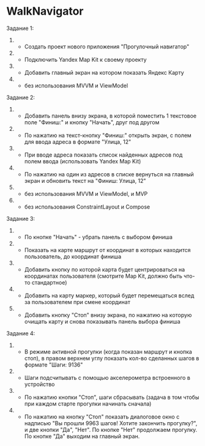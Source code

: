 # WalkNavigator

Задание 1:

1. + Создать проект нового приложения "Прогулочный навигатор"

2. + Подключить Yandex Map Kit к своему проекту

3. + Добавить главный экран на котором показать Яндекс Карту

4. - без использования MVVM и ViewModel

Задание 2:

1. + Добавить панель внизу экрана, в которой поместить 1 текстовое поле "Финиш:" и кнопку "Начать", друг под другом

2. + По нажатию на текст-кнопку "Финиш:" открыть экран, с полем для ввода адреса в формате "Улица, 12"

3. + При вводе адреса показать список найденных адресов под полем ввода (использовать Yandex Map Kit)

4. + По нажатию на один из адресов в списке вернуться на главный экран и обновить текст на "Финиш: Улица, 12"

5. - без использования MVVM и ViewModel, и MVP

6. - без использования ConstraintLayout и Compose

Задание 3:

1. + По кнопке "Начать" - убрать панель с выбором финиша

2. + Показать на карте маршрут от координат  в которых находится пользователь, до координат финиша

3. + Добавить кнопку по которой карта будет центрироваться на координатах пользователя (смотрите Map Kit, должно быть что-то стандартное)

4. + Добавить на карту маркер, который будет перемещаться вслед за пользователем при смене координат

5. + Добавить кнопку "Стоп" внизу экрана, по нажатию на которую очищать карту и снова показывать панель выбора финиша

Задание 4:

1. + В режиме активной прогулки (когда показан маршрут и кнопка стоп), в правом верхнем углу показать кол-во сделанных шагов в формате "Шаги: 9136"

2. + Шаги подсчитывать с помощью акселерометра встроенного в устройство

3. + По нажатию кнопки "Стоп", шаги сбрасывать (задача в том чтобы при каждом старте прогулки начинать сначала)

4. + По нажатию на кнопку "Стоп" показать диалоговое окно с надписью "Вы прошли 9963 шагов! Хотите закончить прогулку?", и две кнопки "Да", "Нет". По кнопке "Нет" продолжаем прогулку. По кнопке "Да" выходим на главный экран.

